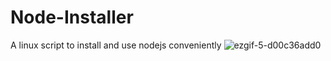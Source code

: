 # Node-Installer
A linux script to install and use nodejs conveniently
![ezgif-5-d00c36add0](https://user-images.githubusercontent.com/29815204/183647837-8a8f99bb-4523-4e75-970b-13b569d2743f.gif)
